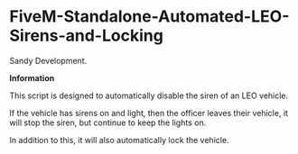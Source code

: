 # FiveM-Standalone-Automated-LEO-Sirens-and-Locking
Sandy Development.

**Information**

This script is designed to automatically disable the siren of an LEO vehicle. 

If the vehicle has sirens on and light, then the officer leaves their vehicle, it will stop the siren, but continue to keep the lights on.

In addition to this, it will also automatically lock the vehicle.
